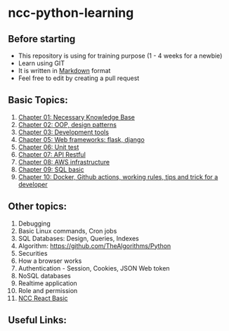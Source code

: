 # ncc-python-learning

## Before starting

- This repository is using for training purpose (1 - 4 weeks for a newbie)
- Learn using GIT
- It is written in [Markdown](https://www.markdownguide.org/getting-started/) format
- Feel free to edit by creating a pull request

## Basic Topics:

1. [Chapter 01: Necessary Knowledge Base](./basic/Chapter-01-necessary-knowledge-base.md)  
2. [Chapter 02: OOP, design patterns](./basic/Chapter-02-oop-design-pattern.md)  
3. [Chapter 03: Development tools](./basic/Chapter-03-Development-tools.md)
4. [Chapter 05: Web frameworks: flask, django](./basic/Chapter-05-Laravel-framework.md)
5. [Chapter 06: Unit test](./basic/Chapter-06-unittest.md)
6. [Chapter 07: API Restful](./basic/Chapter-07-API-RESTful.md)
7. [Chapter 08: AWS infrastructure](./basic/Chapter-08-SOLID-principles.md)
8. [Chapter 09: SQL basic](./basic/Chapter-09-A-small-project-on-Laravel.md)
9.  [Chapter 10: Docker, Github actions, working rules, tips and trick for a developer](book/Chapter-10-CI-CD-Working-rules.md) 

## Other topics:

1. Debugging
2. Basic Linux commands, Cron jobs
3. SQL Databases: Design, Queries, Indexes
4. Algorithm: https://github.com/TheAlgorithms/Python
5. Securities
6. How a browser works
7. Authentication - Session, Cookies, JSON Web token
8. NoSQL databases
9. Realtime application
10. Role and permission
11. [NCC React Basic](https://nccasia.github.io/ncc-react-basic/)

## Useful Links:
